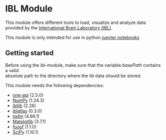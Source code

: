 # IBL Module

This module offers different tools to load, visualize and analyze data provided by the <a href="https://int-brain-lab.github.io/iblenv/notebooks_external/data_release_brainwidemap.html">International Brain Laboratory (IBL)</a>.

This module is only intended for use in python <a href="https://jupyter.org/">jupyter notebooks</a>

## Getting started

Before using the ibl-module, make sure that the variable *basePath* contains a valid <br>
absolute path to the directory where the ibl data should be stored.

This module needs the following dependencies:
- <a href="https://int-brain-lab.github.io/ONE/">one-api</a> (2.5.0)
- <a href="https://numpy.org/">NumPy</a> (1.24.3)
- <a href="https://github.com/int-brain-lab/ibllib">ibllib</a> (2.26)
- <a href="https://int-brain-lab.github.io/iblenv/_autosummary/iblatlas.html">iblatlas</a> (0.3.0)
- <a href="https://tqdm.github.io/">tqdm</a> (4.66.1)
- <a href="https://matplotlib.org/stable/">Matplotlib</a> (3.7.1)
- <a href="https://fooof-tools.github.io/fooof/">fooof</a> (1.1.0)
- <a href="https://scipy.org">SciPy</a> (1.10.1)